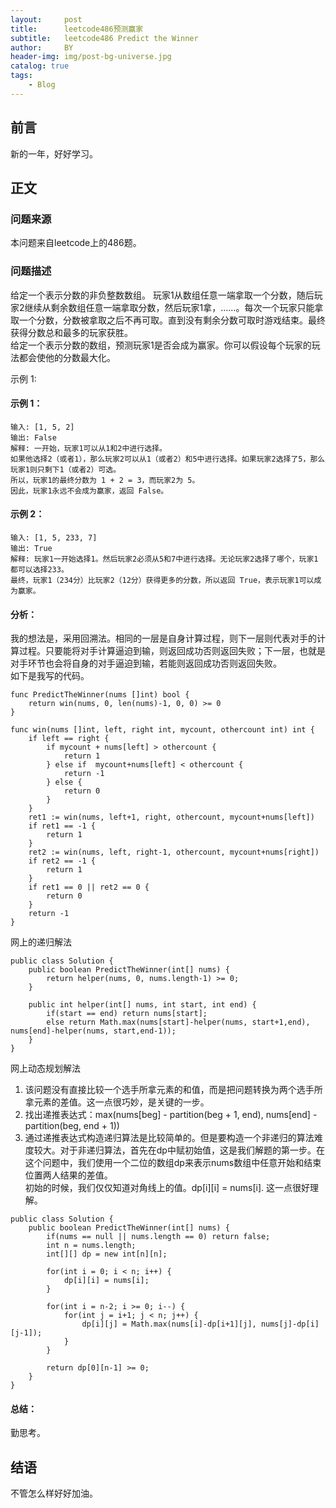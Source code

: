```yaml
---
layout:     post
title:      leetcode486预测赢家
subtitle:   leetcode486 Predict the Winner
author:     BY
header-img: img/post-bg-universe.jpg
catalog: true
tags:
    - Blog
---
```



## 前言

新的一年，好好学习。

## 正文

### 问题来源

本问题来自leetcode上的486题。

### 问题描述

给定一个表示分数的非负整数数组。 玩家1从数组任意一端拿取一个分数，随后玩家2继续从剩余数组任意一端拿取分数，然后玩家1拿，……。每次一个玩家只能拿取一个分数，分数被拿取之后不再可取。直到没有剩余分数可取时游戏结束。最终获得分数总和最多的玩家获胜。  
给定一个表示分数的数组，预测玩家1是否会成为赢家。你可以假设每个玩家的玩法都会使他的分数最大化。

示例 1:

#### 示例 1：
```
输入: [1, 5, 2]
输出: False
解释: 一开始，玩家1可以从1和2中进行选择。
如果他选择2（或者1），那么玩家2可以从1（或者2）和5中进行选择。如果玩家2选择了5，那么玩家1则只剩下1（或者2）可选。
所以，玩家1的最终分数为 1 + 2 = 3，而玩家2为 5。
因此，玩家1永远不会成为赢家，返回 False。
```

#### 示例 2：
```
输入: [1, 5, 233, 7]
输出: True
解释: 玩家1一开始选择1。然后玩家2必须从5和7中进行选择。无论玩家2选择了哪个，玩家1都可以选择233。
最终，玩家1（234分）比玩家2（12分）获得更多的分数，所以返回 True，表示玩家1可以成为赢家。
```

#### 分析：
我的想法是，采用回溯法。相同的一层是自身计算过程，则下一层则代表对手的计算过程。只要能将对手计算逼迫到输，则返回成功否则返回失败；下一层，也就是对手环节也会将自身的对手逼迫到输，若能则返回成功否则返回失败。  
如下是我写的代码。
```
func PredictTheWinner(nums []int) bool {
    return win(nums, 0, len(nums)-1, 0, 0) >= 0
}

func win(nums []int, left, right int, mycount, othercount int) int {
    if left == right {
        if mycount + nums[left] > othercount {
            return 1
        } else if  mycount+nums[left] < othercount {
            return -1
        } else {
            return 0
        }
    }
    ret1 := win(nums, left+1, right, othercount, mycount+nums[left]) 
    if ret1 == -1 {
        return 1
    }
    ret2 := win(nums, left, right-1, othercount, mycount+nums[right]) 
    if ret2 == -1 {
        return 1
    }
    if ret1 == 0 || ret2 == 0 {
        return 0
    }
    return -1
}
``` 
网上的递归解法
```
public class Solution {
    public boolean PredictTheWinner(int[] nums) {
        return helper(nums, 0, nums.length-1) >= 0;
    }
    
    public int helper(int[] nums, int start, int end) {
        if(start == end) return nums[start];
        else return Math.max(nums[start]-helper(nums, start+1,end), nums[end]-helper(nums, start,end-1));
    }
}
```
网上动态规划解法  
1. 该问题没有直接比较一个选手所拿元素的和值，而是把问题转换为两个选手所拿元素的差值。这一点很巧妙，是关键的一步。  
2. 找出递推表达式：max(nums[beg] - partition(beg + 1, end), nums[end] - partition(beg, end + 1))  
3. 通过递推表达式构造递归算法是比较简单的。但是要构造一个非递归的算法难度较大。对于非递归算法，首先在dp中赋初始值，这是我们解题的第一步。在这个问题中，我们使用一个二位的数组dp来表示nums数组中任意开始和结束位置两人结果的差值。  
初始的时候，我们仅仅知道对角线上的值。dp[i][i] = nums[i]. 这一点很好理解。
```
public class Solution {
    public boolean PredictTheWinner(int[] nums) {
        if(nums == null || nums.length == 0) return false;
        int n = nums.length;
        int[][] dp = new int[n][n];
        
        for(int i = 0; i < n; i++) {
            dp[i][i] = nums[i];
        }
        
        for(int i = n-2; i >= 0; i--) {
            for(int j = i+1; j < n; j++) {
                dp[i][j] = Math.max(nums[i]-dp[i+1][j], nums[j]-dp[i][j-1]);
            }
        }
        
        return dp[0][n-1] >= 0;
    }
}
```
#### 总结：
勤思考。  

## 结语
不管怎么样好好加油。
